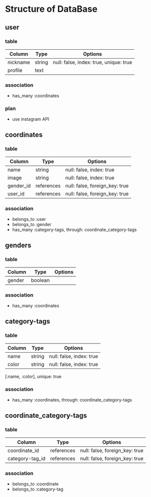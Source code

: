 # Structure of DataBase

## user
### table
|Column|Type|Options|
|------|----|-------|
|nickname|string|null: false, index: true, unique: true|
|profile|text||

### association
- has_many :coordinates
### plan
- use instagram API

## coordinates
### table
|Column|Type|Options|
|------|----|-------|
|name|string|null: false, index: true|
|image|string|null: false, index: true|
|gender_id|references|null: false, foreign_key: true|
|user_id|references|null: false, foreign_key: true|

### association
- belongs_to :user
- belongs_to :gender
- has_many :category-tags, through: coordinate_category-tags

## genders
### table
|Column|Type|Options|
|------|----|-------|
|gender|boolean||

### association
- has_many :coordinates


## category-tags
### table
|Column|Type|Options|
|------|----|-------|
|name|string|null: false, index: true|
|color|string|null: false, index: true|

[:name, :color], unique: true

### association
- has_many :coordinates, through: coordinate_category-tags

## coordinate_category-tags
### table
|Column|Type|Options|
|------|----|-------|
|coordinate_id|references|null: false, foreign_key: true|
|category-tag_id|references|null: false, foreign_key: true|

### association
- belongs_to :coordinate
- belongs_to :category-tag
